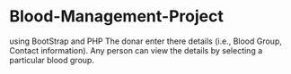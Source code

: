 # Blood-Management-Project
using BootStrap and PHP
The donar enter there details (i.e., Blood Group, Contact information).
Any person can view the details by selecting a particular blood group.
